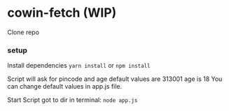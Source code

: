 # cowin-fetch (WIP)

Clone repo

### setup
Install dependencies
`yarn install` or `npm install`

Script will ask for pincode and age default values are 313001 age is 18
You can change default values in app.js file.

Start Script got to dir in terminal:
`node app.js`

